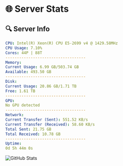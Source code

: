 # 🌐 Server Stats
## 🔍 Server Info
```yaml
CPU: Intel(R) Xeon(R) CPU E5-2699 v4 @ 1429.58MHz
CPU Usage: 7.10%
Cores: 44P | 88T
-----------------------------------
Memory:
Current Usage: 6.99 GB/503.74 GB
Available: 493.50 GB
-----------------------------------
Disk:
Current Usage: 20.86 GB/1.71 TB
Free: 1.61 TB
-----------------------------------
GPU:
No GPU detected
-----------------------------------
Network:
Current Transfer (Sent): 551.52 KB/s
Current Transfer (Received): 58.60 KB/s
Total Sent: 21.75 GB
Total Received: 10.78 GB
-----------------------------------
Uptime:
0d 5h 44m 0s
```
![GitHub Stats](https://img.shields.io/badge/Updated-2025-04-19_22:52:48-blue)